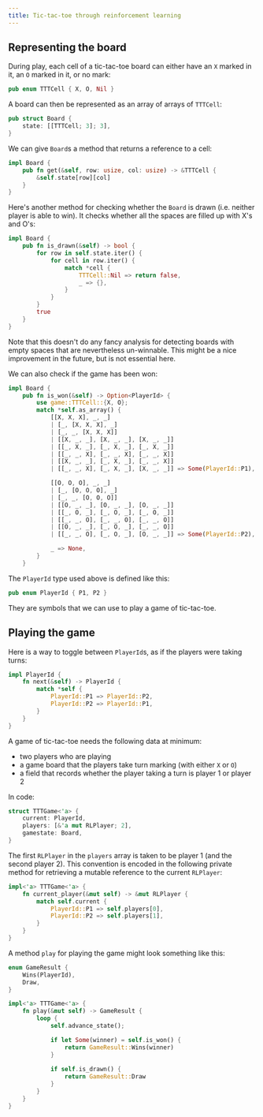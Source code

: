 ```yaml
---
title: Tic-tac-toe through reinforcement learning
---
```


## Representing the board

During play, each cell of a tic-tac-toe board can either have an `X` marked in it, an `O` marked in it, or no mark:

```rust
pub enum TTTCell { X, O, Nil }
```

A board can then be represented as an array of arrays of `TTTCell`:

```rust
pub struct Board {
    state: [[TTTCell; 3]; 3],
}
```

We can give `Board`s a method that returns a reference to a cell:

```rust
impl Board {
    pub fn get(&self, row: usize, col: usize) -> &TTTCell {
        &self.state[row][col]
    }
}
```

Here's another method for checking whether the `Board` is drawn (i.e. neither player is able to win). It checks whether all the spaces are filled up with X's and O's:

```rust
impl Board {
    pub fn is_drawn(&self) -> bool {
        for row in self.state.iter() {
            for cell in row.iter() {
                match *cell {
                    TTTCell::Nil => return false,
                    _ => {},
                }
            }
        }
        true
    }
}
```

Note that this doesn't do any fancy analysis for detecting boards with empty spaces that are nevertheless un-winnable. This might be a nice improvement in the future, but is not essential here.

We can also check if the game has been won:

```rust
impl Board {
    pub fn is_won(&self) -> Option<PlayerId> {
        use game::TTTCell::{X, O};
        match *self.as_array() {
            [[X, X, X], _, _]
            | [_, [X, X, X], _]
            | [_, _, [X, X, X]]
            | [[X, _, _], [X, _, _], [X, _, _]]
            | [[_, X, _], [_, X, _], [_, X, _]]
            | [[_, _, X], [_, _, X], [_, _, X]]
            | [[X, _, _], [_, X, _], [_, _, X]]
            | [[_, _, X], [_, X, _], [X, _, _]] => Some(PlayerId::P1),

            [[O, O, O], _, _]
            | [_, [O, O, O], _]
            | [_, _, [O, O, O]]
            | [[O, _, _], [O, _, _], [O, _, _]]
            | [[_, O, _], [_, O, _], [_, O, _]]
            | [[_, _, O], [_, _, O], [_, _, O]]
            | [[O, _, _], [_, O, _], [_, _, O]]
            | [[_, _, O], [_, O, _], [O, _, _]] => Some(PlayerId::P2),

            _ => None,
        }
    }
```

The `PlayerId` type used above is defined like this:

```rust
pub enum PlayerId { P1, P2 }
```

They are symbols that we can use to play a game of tic-tac-toe.

## Playing the game

Here is a way to toggle between `PlayerId`s, as if the players were taking turns:


```rust
impl PlayerId {
    fn next(&self) -> PlayerId {
        match *self {
            PlayerId::P1 => PlayerId::P2,
            PlayerId::P2 => PlayerId::P1,
        }
    }
}
```

A game of tic-tac-toe needs the following data at minimum:

 - two players who are playing
 - a game board that the players take turn marking (with either `X` or `O`)
 - a field that records whether the player taking a turn is player 1 or player 2

In code:

```rust
struct TTTGame<'a> {
    current: PlayerId,
    players: [&'a mut RLPlayer; 2],
    gamestate: Board,
}
```

The first `RLPlayer` in the `players` array is taken to be player 1 (and the second player 2). This convention is encoded in the following private method for retrieving a mutable reference to the current `RLPlayer`:

```rust
impl<'a> TTTGame<'a> {
    fn current_player(&mut self) -> &mut RLPlayer {
        match self.current {
            PlayerId::P1 => self.players[0],
            PlayerId::P2 => self.players[1],
        }
    }
}
```

A method `play` for playing the game might look something like this:

```rust
enum GameResult {
    Wins(PlayerId),
    Draw,
}

impl<'a> TTTGame<'a> {
    fn play(&mut self) -> GameResult {
        loop {
            self.advance_state();

            if let Some(winner) = self.is_won() {
                return GameResult::Wins(winner)
            }
            
            if self.is_drawn() {
                return GameResult::Draw
            }
        }
    }
}
```


